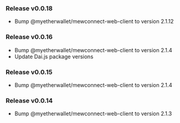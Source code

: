 ### Release v0.0.18
- Bump @myetherwallet/mewconnect-web-client to version 2.1.12

### Release v0.0.16
- Bump @myetherwallet/mewconnect-web-client to version 2.1.4
- Update Dai.js package versions

### Release v0.0.15
- Bump @myetherwallet/mewconnect-web-client to version 2.1.4

### Release v0.0.14
- Bump @myetherwallet/mewconnect-web-client to version 2.1.3
